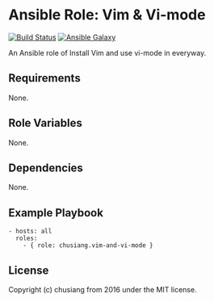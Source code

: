# Ansible Role: Vim & Vi-mode

[![Build Status](https://travis-ci.org/chusiang/vim-and-vi-mode.ansible.role.svg?branch=master)](https://travis-ci.org/chusiang/vim-and-vi-mode.ansible.role) [![Ansible Galaxy](https://img.shields.io/badge/role-vim--and--vi--mode-blue.svg)](https://galaxy.ansible.com/chusiang/vim-and-vi-mode/)

An Ansible role of Install Vim and use vi-mode in everyway.

## Requirements

None.

## Role Variables

None.

## Dependencies

None.

## Example Playbook

    - hosts: all
      roles:
        - { role: chusiang.vim-and-vi-mode }

## License

Copyright (c) chusiang from 2016 under the MIT license.
